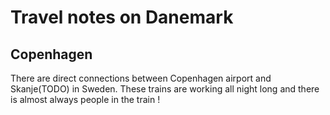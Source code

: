 Travel notes on Danemark
========================

## Copenhagen

There are direct connections between Copenhagen airport and Skanje(TODO) in Sweden. These trains are working all night long and there is almost always people in the train !

